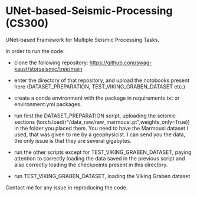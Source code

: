 # UNet-based-Seismic-Processing (CS300)
UNet-based Framework for Multiple Seismic Processing Tasks.

In order to run the code:

- clone the following repository: https://github.com/swag-kaust/storseismic/tree/main

- enter the directory of that repository, and upload the notobooks present here (DATASET_PREPARATION, TEST_VIKING_GRABEN_DATASET etc.)

- create a conda environment with the package in requirements.txt or environment.yml packages.

- run first the DATASET_PREPARATION script, uploading the seismic sections (torch.load(r"/data_raw/raw_marmousi.pt",weights_only=True)) in the folder you placed them. You need to have the Marmousi dataset I used, that was given to me by a geophysicist. I can send you the data, the only issue is that they are several gigabytes.

- run the other scripts except for TEST_VIKING_GRABEN_DATASET, paying attention to correctly loading the data saved in the previous script and also correctly loading the checkpoints present in this directory.

- run TEST_VIKING_GRABEN_DATASET, loading the Viking Graben dataset

Contact me for any issue in reproducing the code.
